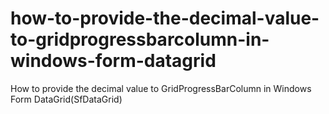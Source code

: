 # how-to-provide-the-decimal-value-to-gridprogressbarcolumn-in-windows-form-datagrid
How to provide the decimal value to GridProgressBarColumn in Windows Form DataGrid(SfDataGrid)

